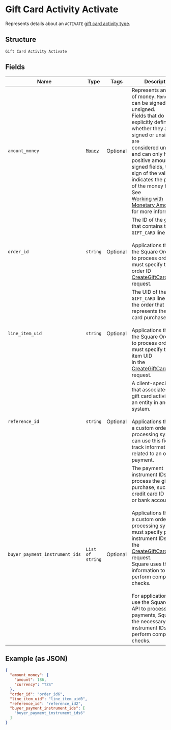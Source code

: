 
# Gift Card Activity Activate

Represents details about an `ACTIVATE` [gift card activity type](../../doc/models/gift-card-activity-type.md).

## Structure

`Gift Card Activity Activate`

## Fields

| Name | Type | Tags | Description |
|  --- | --- | --- | --- |
| `amount_money` | [`Money`](../../doc/models/money.md) | Optional | Represents an amount of money. `Money` fields can be signed or unsigned.<br>Fields that do not explicitly define whether they are signed or unsigned are<br>considered unsigned and can only hold positive amounts. For signed fields, the<br>sign of the value indicates the purpose of the money transfer. See<br>[Working with Monetary Amounts](https://developer.squareup.com/docs/build-basics/working-with-monetary-amounts)<br>for more information. |
| `order_id` | `string` | Optional | The ID of the [order](entity:Order) that contains the `GIFT_CARD` line item.<br><br>Applications that use the Square Orders API to process orders must specify the order ID<br>[CreateGiftCardActivity](api-endpoint:GiftCardActivities-CreateGiftCardActivity) request. |
| `line_item_uid` | `string` | Optional | The UID of the `GIFT_CARD` line item in the order that represents the gift card purchase.<br><br>Applications that use the Square Orders API to process orders must specify the line item UID<br>in the [CreateGiftCardActivity](api-endpoint:GiftCardActivities-CreateGiftCardActivity) request. |
| `reference_id` | `string` | Optional | A client-specified ID that associates the gift card activity with an entity in another system.<br><br>Applications that use a custom order processing system can use this field to track information<br>related to an order or payment. |
| `buyer_payment_instrument_ids` | `List of string` | Optional | The payment instrument IDs used to process the gift card purchase, such as a credit card ID<br>or bank account ID.<br><br>Applications that use a custom order processing system must specify payment instrument IDs in<br>the [CreateGiftCardActivity](api-endpoint:GiftCardActivities-CreateGiftCardActivity) request.<br>Square uses this information to perform compliance checks.<br><br>For applications that use the Square Orders API to process payments, Square has the necessary<br>instrument IDs to perform compliance checks. |

## Example (as JSON)

```json
{
  "amount_money": {
    "amount": 186,
    "currency": "TZS"
  },
  "order_id": "order_id6",
  "line_item_uid": "line_item_uid0",
  "reference_id": "reference_id2",
  "buyer_payment_instrument_ids": [
    "buyer_payment_instrument_ids6"
  ]
}
```

